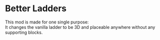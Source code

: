 # Better Ladders

This mod is made for one single purpose:\
It changes the vanilla ladder to be 3D and placeable anywhere without any supporting blocks.


